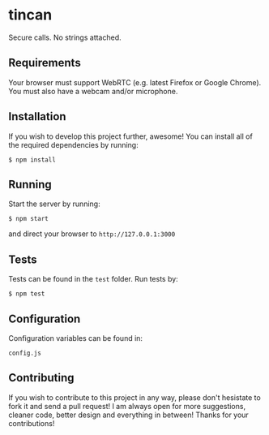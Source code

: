 # tincan

Secure calls. No strings attached.

## Requirements

Your browser must support WebRTC (e.g. latest Firefox or Google Chrome). You must also have a webcam and/or microphone.

## Installation

If you wish to develop this project further, awesome! You can install all of the required dependencies by running:

```$ npm install```

## Running

Start the server by running:

```$ npm start```

and direct your browser to `http://127.0.0.1:3000`

## Tests

Tests can be found in the `test` folder. Run tests by:

`$ npm test`

## Configuration

Configuration variables can be found in:

`config.js`

## Contributing

If you wish to contribute to this project in any way, please don't hesistate to fork it and send a pull request!
I am always open for more suggestions, cleaner code, better design and everything in between! Thanks for your contributions!
